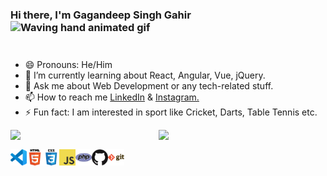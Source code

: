 ### Hi there, I'm Gagandeep Singh Gahir<img src="https://raw.githubusercontent.com/nixin72/nixin72/master/wave.gif" alt="Waving hand animated gif" height="45" style="max-width: 100%; display: inline-block;" data-target="animated-image.originalImage">


<ul dir="auto">
<!-- <li><g-emoji class="g-emoji" alias="writing_hand" fallback-src="https://github.githubassets.com/images/icons/emoji/unicode/270d.png">✍</g-emoji> You can find my projects here <a href="https://gagandeepgahir21.github.io/profile/" rel="nofollow">portfolio</a></li> -->

<li><g-emoji class="g-emoji" alias="smile" fallback-src="https://github.githubassets.com/images/icons/emoji/unicode/1f604.png">😄</g-emoji> Pronouns: He/Him</li>
<li><g-emoji class="g-emoji" alias="seedling" fallback-src="https://github.githubassets.com/images/icons/emoji/unicode/1f331.png">🌱</g-emoji> I’m currently learning about React, Angular, Vue, jQuery.</li>

<li><g-emoji class="g-emoji" alias="speech_balloon" fallback-src="https://github.githubassets.com/images/icons/emoji/unicode/1f4ac.png">💬</g-emoji> Ask me about Web Development or any tech-related stuff.</li>

<li><g-emoji class="g-emoji" alias="mailbox" fallback-src="https://github.githubassets.com/images/icons/emoji/unicode/1f4eb.png">📫</g-emoji> How to reach me <a href="https://www.linkedin.com/in/gagandeep-singh-gahir-5a3123179">LinkedIn</a> & <a href="https://www.instagram.com/gagandeepgahir1/">Instagram.</a></li>

<li><g-emoji class="g-emoji" alias="zap" fallback-src="https://github.githubassets.com/images/icons/emoji/unicode/26a1.png">⚡</g-emoji> Fun fact: I am interested in sport like Cricket, Darts, Table Tennis etc.</li>
  

</ul>

<!-- ### I am front end web developer -->
<!-- ![Gagandeep Singh Gahir's GitHub stats](https://github-readme-stats.vercel.app/api?username=gagandeepsingh21&show_icons=true&theme=radical) -->
<img src="https://github-readme-stats.vercel.app/api?username=gagandeepsingh21&show_icons=true&theme=radical" align="left" width="47%" />

<img src="https://github-readme-stats.vercel.app/api/top-langs/?username=gagandeepsingh21&layout=compact" align="left" width="47%" /><br>

<!-- <img src="https://img.shields.io/badge/html5-%23E34F26.svg?style=for-the-badge&logo=html5&logoColor=white" align="left"/><br> -->
<img align="left" alt="Visual Studio Code" width="26px" src="https://raw.githubusercontent.com/github/explore/80688e429a7d4ef2fca1e82350fe8e3517d3494d/topics/visual-studio-code/visual-studio-code.png" style="max-width: 100%;">
<img align="left" alt="HTML5" width="26px" src="https://raw.githubusercontent.com/github/explore/80688e429a7d4ef2fca1e82350fe8e3517d3494d/topics/html/html.png" style="max-width: 100%;">
<img align="left" alt="CSS3" width="26px" src="https://raw.githubusercontent.com/github/explore/80688e429a7d4ef2fca1e82350fe8e3517d3494d/topics/css/css.png" style="max-width: 100%;">
<img align="left" alt="JavaScript" width="26px" src="https://raw.githubusercontent.com/github/explore/80688e429a7d4ef2fca1e82350fe8e3517d3494d/topics/javascript/javascript.png" style="max-width: 100%;">

<img align="left" alt="PHP" width="26px" src="https://raw.githubusercontent.com/github/explore/80688e429a7d4ef2fca1e82350fe8e3517d3494d/topics/php/php.png" style="max-width: 100%;">

<img align="left" alt="GitHub" width="26px" src="https://raw.githubusercontent.com/github/explore/78df643247d429f6cc873026c0622819ad797942/topics/github/github.png" style="max-width: 100%;">
<img align="left" alt="Git" width="26px" src="https://raw.githubusercontent.com/github/explore/80688e429a7d4ef2fca1e82350fe8e3517d3494d/topics/git/git.png" style="max-width: 100%;">


<!-- <img src="https://img.shields.io/badge/css3-%231572B6.svg?style=for-the-badge&logo=css3&logoColor=white" align="left"/><br>
<img src="https://img.shields.io/badge/javascript-%23323330.svg?style=for-the-badge&logo=javascript&logoColor=%23F7DF1E" align="left"/><br><br>
<img src="https://img.shields.io/badge/php-%23777BB4.svg?style=for-the-badge&logo=php&logoColor=white"/><br>

<img src="https://img.shields.io/badge/Visual%20Studio%20Code-0078d7.svg?style=for-the-badge&logo=visual-studio-code&logoColor=white" align="left"/> -->
<!-- <img src="https://img.shields.io/badge/Coursera-%230056D2.svg?style=for-the-badge&logo=Coursera&logoColor=white" align="left"/><br> -->

<!-- ![HTML5](https://img.shields.io/badge/html5-%23E34F26.svg?style=for-the-badge&logo=html5&logoColor=white) -->

<!-- ![CSS3](https://img.shields.io/badge/css3-%231572B6.svg?style=for-the-badge&logo=css3&logoColor=white) -->

<!-- ![JavaScript](https://img.shields.io/badge/javascript-%23323330.svg?style=for-the-badge&logo=javascript&logoColor=%23F7DF1E) -->

<!-- ![PHP](https://img.shields.io/badge/php-%23777BB4.svg?style=for-the-badge&logo=php&logoColor=white) -->

<!-- ![Visual Studio Code](https://img.shields.io/badge/Visual%20Studio%20Code-0078d7.svg?style=for-the-badge&logo=visual-studio-code&logoColor=white)

![Coursera](https://img.shields.io/badge/Coursera-%230056D2.svg?style=for-the-badge&logo=Coursera&logoColor=white) -->

<!-- [![Top Langs](https://github-readme-stats.vercel.app/api/top-langs/?username=gagandeepsingh21&layout=compact)](https://github.com/gagandeepsingh21/github-readme-stats)

[![Top Langs](https://github-readme-stats.vercel.app/api/top-langs/?username=gagandeepsingh21&langs_count=8)](https://github.com/gagandeepsingh21/github-readme-stats) -->
